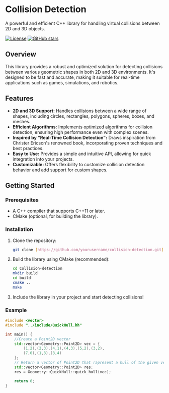 # Collision Detection

A powerful and efficient C++ library for handling virtual collisions between 2D and 3D objects.

[![License](https://img.shields.io/badge/license-MIT-blue.svg)](LICENSE)
[![GitHub stars](https://img.shields.io/github/stars/yourusername/collision-detection.svg)](https://github.com/yourusername/collision-detection/stargazers)

## Overview

This library provides a robust and optimized solution for detecting collisions between various geometric shapes in both 2D and 3D environments. It's designed to be fast and accurate, making it suitable for real-time applications such as games, simulations, and robotics.

## Features

* **2D and 3D Support:** Handles collisions between a wide range of shapes, including circles, rectangles, polygons, spheres, boxes, and meshes.
* **Efficient Algorithms:** Implements optimized algorithms for collision detection, ensuring high performance even with complex scenes.
* **Inspired by "Real-Time Collision Detection":** Draws inspiration from Christer Ericson's renowned book, incorporating proven techniques and best practices.
* **Easy to Use:** Provides a simple and intuitive API, allowing for quick integration into your projects.
* **Customizable:** Offers flexibility to customize collision detection behavior and add support for custom shapes.

## Getting Started

### Prerequisites

* A C++ compiler that supports C++11 or later.
* CMake (optional, for building the library).

### Installation

1.  Clone the repository:

    ```bash
    git clone [https://github.com/yourusername/collision-detection.git](https://www.google.com/search?q=https://github.com/yourusername/collision-detection.git)
    ```

2.  Build the library using CMake (recommended):

    ```bash
    cd Collision-detection
    mkdir build
    cd build
    cmake ..
    make
    ```

3.  Include the library in your project and start detecting collisions!

### Example

```c++
#include <vector>
#include "../include/QuickHull.hh"

int main() {
    //Create a Point2D vector
    std::vector<Geometry::Point2D> vec = {
        (1,2),(2,3),(4,1),(4,3),(5,2),(3,2),
        (7,0),(1,3),(3,4)
    };
    // Return a vector of Point2D that rapresent a hull of the given vector of Point2D
    std::vector<Geometry::Point2D> res;
    res = Geometry::QuickHull::quick_hull(vec);

    return 0;
}
